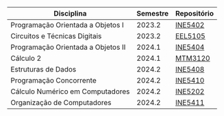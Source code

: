 | Disciplina | Semestre| Repositório                                                         |
|------------|-------- |----------------------------------------------------------------------|
| Programação Orientada a Objetos I| 2023.2 | [INE5402](https://github.com/leonardosm14/Playlist-Generator)       |
| Circuitos e Técnicas Digitais | 2023.2| [EEL5105](https://github.com/leonardosm14/Circuitos-e-Tecnicas-Digitais-EEL5105-)       |
| Programação Orientada a Objetos II | 2024.1 | [INE5404](https://github.com/leonardosm14/INE5404)        |
| Cálculo 2 | 2024.1 | [MTM3120](https://github.com/leonardosm14/Vector-Calculator)        |
| Estruturas de Dados | 2024.2 | [INE5408](https://github.com/leonardosm14/INE5408)        |
| Programação Concorrente | 2024.2 | [INE5410](https://github.com/leonardosm14/)  |
| Cálculo Numérico em Computadores | 2024.2 | [INE5202](https://github.com/leonardosm14/)  |
| Organização de Computadores | 2024.2 | [INE5411](https://github.com/leonardosm14/)  |
